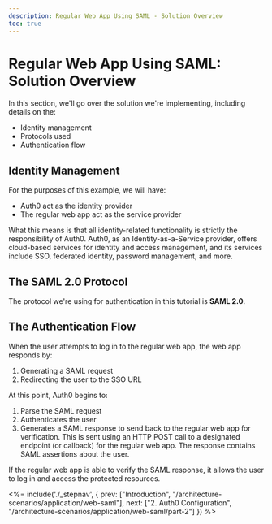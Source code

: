 ```yaml
---
description: Regular Web App Using SAML - Solution Overview
toc: true
---
```

# Regular Web App Using SAML: Solution Overview

In this section, we'll go over the solution we're implementing, including details on the:

* Identity management
* Protocols used
* Authentication flow

## Identity Management

For the purposes of this example, we will have:

* Auth0 act as the identity provider
* The regular web app act as the service provider

What this means is that all identity-related functionality is strictly the responsibility of Auth0. Auth0, as an Identity-as-a-Service provider, offers cloud-based services for identity and access management, and its services include SSO, federated identity, password management, and more.

## The SAML 2.0 Protocol

The protocol we're using for authentication in this tutorial is **SAML 2.0**.

## The Authentication Flow

When the user attempts to log in to the regular web app, the web app responds by:

1. Generating a SAML request
2. Redirecting the user to the SSO URL

At this point, Auth0 begins to:

1. Parse the SAML request
2. Authenticates the user
3. Generates a SAML response to send back to the regular web app for verification. This is sent using an HTTP POST call to a designated endpoint (or callback) for the regular web app. The response contains SAML assertions about the user.

If the regular web app is able to verify the SAML response, it allows the user to log in and access the protected resources.

<%= include('./_stepnav', {
 prev: ["Introduction", "/architecture-scenarios/application/web-saml"],
 next: ["2. Auth0 Configuration", "/architecture-scenarios/application/web-saml/part-2"]
}) %>